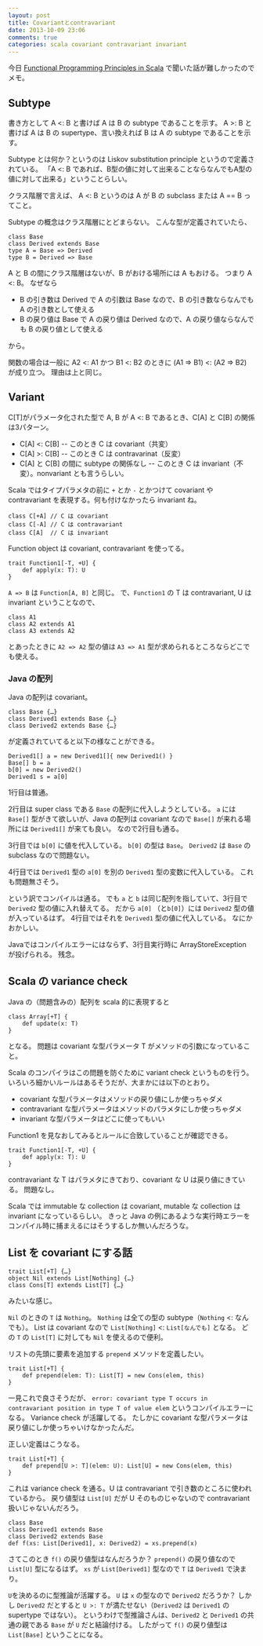 ```yaml
---
layout: post
title: Covariantとcontravariant
date: 2013-10-09 23:06
comments: true
categories: scala covariant contravariant invariant
---
```


今日 [Functional Programming Principles in Scala](https://www.coursera.org/course/progfun) で聞いた話が難しかったのでメモ。

<!-- more -->

## Subtype

書き方として A <: B と書けば A は B の subtype であることを示す。
A >: B と書けば A は B の supertype、言い換えれば B は A の subtype であることを示す。

Subtype とは何か？というのは Liskov substitution principle というので定義されている。
「A <: B であれば、B型の値に対して出来ることならなんでもA型の値に対して出来る」ということらしい。

クラス階層で言えば、 A <: B というのは A が B の subclass または A == B ってこと。

Subtype の概念はクラス階層にとどまらない。
こんな型が定義されていたら、

    class Base
    class Derived extends Base
    type A = Base => Derived
    type B = Derived => Base

A と B の間にクラス階層はないが、B がおける場所には A もおける。
つまり A <: B。
なぜなら

* B の引き数は Derived で A の引数は Base なので、B の引き数ならなんでも A の引き数として使える
* B の戻り値は Base で A の戻り値は Derived なので、A の戻り値ならなんでも B の戻り値として使える

から。

関数の場合は一般に A2 <: A1 かつ B1 <: B2 のときに (A1 => B1) <: (A2 => B2) が成り立つ。
理由は上と同じ。

## Variant

C[T]がパラメータ化された型で A, B が A <: B であるとき、C[A] と C[B] の関係は3パターン。

* C[A] <: C[B] -- このとき C は covariant（共変）
* C[A] >: C[B] -- このとき C は contravarinat（反変）
* C[A] と C[B] の間に subtype の関係なし -- このとき C は invariant（不変）。nonvariant とも言うらしい。

Scala ではタイプパラメタの前に `+` とか `-` とかつけて covariant や contravariant を表現する。何も付けなかったら invariant ね。

    class C[+A] // C は covariant
    class C[-A] // C は contravariant
    class C[A]  // C は invariant

Function object は covariant, contravariant を使ってる。

    trait Function1[-T, +U] {
        def apply(x: T): U
    }

`A => B` は `Function[A, B]` と同じ。
で、`Function1` の T は contravariant, U は invariant ということなので、

    class A1
    class A2 extends A1
    class A3 extends A2

とあったときに `A2 => A2` 型の値は `A3 => A1` 型が求められるところならどこでも使える。

### Java の配列

Java の配列は covariant。

    class Base {…}
    class Derived1 extends Base {…}
    class Derived2 extends Base {…}

が定義されていてると以下の様なことができる。

    Derived1[] a = new Derived1[]{ new Derived1() }
    Base[] b = a
    b[0] = new Derived2()
    Derived1 s = a[0]

1行目は普通。

2行目は super class である `Base` の配列に代入しようとしている。
`a` には `Base[]` 型がきて欲しいが、Java の配列は covariant なので `Base[]` が来れる場所には `Derived1[]` が来ても良い。
なので2行目も通る。

3行目では `b[0]` に値を代入している。
`b[0]` の型は `Base`。
`Derived2` は `Base` の subclass なので問題ない。

4行目では `Derived1` 型の `a[0]` を別の `Derived1` 型の変数に代入している。
これも問題無さそう。

という訳でコンパイルは通る。
でも `a` と `b` は同じ配列を指していて、3行目で `Derived2` 型の値に入れ替えてる。
だから `a[0]` （と`b[0]`）には `Derived2` 型の値が入っているはず。
4行目ではそれを `Derived1` 型の値に代入している。
なにかおかしい。

Javaではコンパイルエラーにはならず、3行目実行時に ArrayStoreException が投げられる。
残念。

## Scala の variance check

Java の（問題含みの）配列を scala 的に表現すると

    class Array[+T] {
        def update(x: T)
    }

となる。
問題は covariant な型パラメータ T がメソッドの引数になっていること。

Scala のコンパイラはこの問題を防ぐために variant check というものを行う。
いろいろ細かいルールはあるそうだが、大まかには以下のとおり。

* covariant な型パラメータはメソッドの戻り値にしか使っちゃダメ
* contravariant な型パラメータはメソッドのパラメタにしか使っちゃダメ
* invariant な型パラメータはどこに使ってもいい

Function1 を見なおしてみるとルールに合致していることが確認できる。

    trait Function1[-T, +U] {
        def apply(x: T): U
    }

contravariant な T はパラメタにきており、covariant な U は戻り値にきている。
問題なし。

Scala では immutable な collection は covariant, mutable な collection は invariant になっているらしい。
きっと Java の例にあるような実行時エラーをコンパイル時に捕まえるにはそうするしか無いんだろうな。

## List を covariant にする話

    trait List[+T] {…}
    object Nil extends List[Nothing] {…}
    class Cons[T] extends List[T] {…}

みたいな感じ。

`Nil` のときの `T` は `Nothing`。
`Nothing` は全ての型の subtype（`Nothing` <: なんでも）。
List は covariant なので `List[Nothing]` <: `List[なんでも]` となる。
どの `T` の `List[T]` に対しても `Nil` を使えるので便利。

リストの先頭に要素を追加する `prepend` メソッドを定義したい。

    trait List[+T] {
        def prepend(elem: T): List[T] = new Cons(elem, this)
    }

一見これで良さそうだが、
`error: covariant type T occurs in contravariant position in type T of value elem`
というコンパイルエラーになる。
Variance check が活躍してる。
たしかに covariant な型パラメータは戻り値にしか使っちゃいけなかったんだ。

正しい定義はこうなる。

    trait List[+T] {
        def prepend[U >: T](elem: U): List[U] = new Cons(elem, this)
    }

これは variance check を通る。U は contravariant で引き数のところに使われているから。
戻り値型は `List[U]` だが U そのものじゃないので contravariant 扱いじゃないんだろう。

    class Base
    class Derived1 extends Base
    class Derived2 extends Base
    def f(xs: List[Derived1], x: Derived2) = xs.prepend(x)

さてこのとき `f()` の戻り値型はなんだろうか？
`prepend()` の戻り値なので `List[U]` 型になるはず。
`xs` が `List[Derived1]` 型なので `T` は `Derived1` で決まり。

`U`を決めるのに型推論が活躍する。
`U` は `x` の型なので `Derived2` だろうか？
しかし  `Derived2` だとすると `U >: T` が満たせない（`Derived2` は `Derived1` の supertype ではない）。
というわけで型推論さんは、`Derived2` と `Derived1` の共通の親である `Base` が `U` だと結論付ける。
したがって `f()` の戻り値型は `List[Base]` ということになる。

